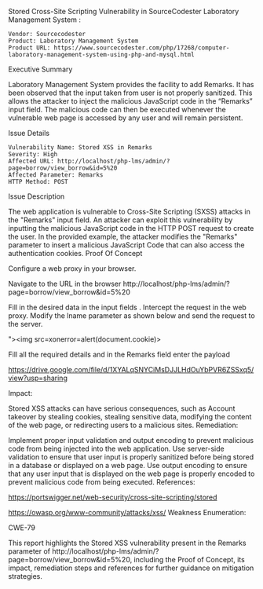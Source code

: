 Stored Cross-Site Scripting Vulnerability in SourceCodester Laboratory Management System
:

    Vendor: Sourcecodester
    Product: Laboratory Management System
    Product URL: https://www.sourcecodester.com/php/17268/computer-laboratory-management-system-using-php-and-mysql.html

Executive Summary

Laboratory Management System provides the facility to add Remarks. It has been observed that the input taken from user is not properly sanitized. This allows the attacker to inject the malicious JavaScript code in the “Remarks” input field. The malicious code can then be executed whenever the vulnerable web page is accessed by any user and will remain persistent.

Issue Details

    Vulnerability Name: Stored XSS in Remarks
    Severity: High
    Affected URL: http://localhost/php-lms/admin/?page=borrow/view_borrow&id=5%20
    Affected Parameter: Remarks
    HTTP Method: POST

Issue Description

The web application is vulnerable to Cross-Site Scripting (SXSS) attacks in the "Remarks" input field. An attacker can exploit this vulnerability by inputting the malicious JavaScript code in the HTTP POST request to create the user. In the provided example, the attacker modifies the "Remarks" parameter to insert a malicious JavaScript Code that can also access the authentication cookies.
Proof Of Concept

Configure a web proxy in your browser.

Navigate to the URL in the browser http://localhost/php-lms/admin/?page=borrow/view_borrow&id=5%20

Fill in the desired data in the input fields . Intercept the request in the web proxy. Modify the lname parameter as shown below and send the request to the server.

"><img src=xonerror=alert(document.cookie)>

Fill all the required details and in the Remarks field enter the payload 

https://drive.google.com/file/d/1XYALqSNYCiMsDJJLHdOuYbPVR6ZSSxq5/view?usp=sharing



Impact:

Stored XSS attacks can have serious consequences, such as Account takeover by stealing cookies, stealing sensitive data, modifying the content of the web page, or redirecting users to a malicious sites.
Remediation:

Implement proper input validation and output encoding to prevent malicious code from being injected into the web application. Use server-side validation to ensure that user input is properly sanitized before being stored in a database or displayed on a web page. Use output encoding to ensure that any user input that is displayed on the web page is properly encoded to prevent malicious code from being executed.
References:

https://portswigger.net/web-security/cross-site-scripting/stored

https://owasp.org/www-community/attacks/xss/
Weakness Enumeration:

CWE-79

This report highlights the Stored XSS vulnerability present in the Remarks parameter of http://localhost/php-lms/admin/?page=borrow/view_borrow&id=5%20, including the Proof of Concept, its impact, remediation steps and references for further guidance on mitigation strategies.